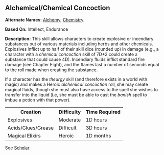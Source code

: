 Alchemical/Chemical Concoction
------------------------------

__Alternate Names:__ [Alchemy](Scholar.md#alchemy), [Chemistry](Scholar.md#chemistry)

__Based On:__ Intellect, Endurance

__Description:__ This skill allows characters to create explosive or incendiary substances out of various materials including herbs and other chemicals. Explosives inflict up to half of their skill dice (rounded up) in damage (e.g., a character with a _chemical concoction_ skill of 7D+2 could create a substance that could cause 4D). Incendiary fluids inflict standard fire damage (see Chapter Eight), and the flames last a number of seconds equal to the roll made when creating the substance.

If a character has the _theurgy_ skill (and therefore exists in a world with magic) and makes a Heroic _alchemical concoction_ roll, she may create magical fluids, though she must also have access to the spell she wishes to transfer into the liquid (i.e, she must be able to cast the _banish_ spell to imbue a potion with that power).

<table>
  <tr>
    <th>Creation</th>
    <th>Difficulty</th>
    <th>Time Required</th>
  </tr>
  <tr>
    <td>Explosives</td>
    <td>Moderate</td>
    <td>1D hours</td>
  </tr>
  <tr>
    <td>Acids/Glues/Grease</td>
    <td>Difficult</td>
    <td>3D hours</td>
  </tr>
  <tr>
    <td>Magical Elixirs</td>
    <td>Heroic</td>
    <td>1D months</td>
  </tr>
</table>

See [Scholar](Scholar.md#alchemychemistry)
